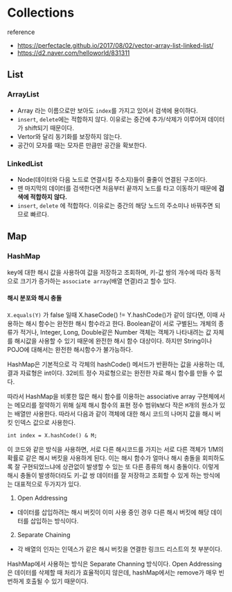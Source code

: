 # Collections
reference 
- https://perfectacle.github.io/2017/08/02/vector-array-list-linked-list/
- https://d2.naver.com/helloworld/831311
## List
### ArrayList
- Array 라는 이름으로만 보아도 `index`를 가지고 있어서 검색에 용이하다.
- `insert`, `delete`에는 적합하지 않다. 이유로는 중간에 추가/삭제가 이루어져 데이터가 shift되기 때문이다.
- Vertor와 달리 동기화를 보장하지 않는다.
- 공간이 모자를 때는 모자른 만큼만 공간을 확보한다.

### LinkedList
- Node(데이터와 다음 노드로 연결시킬 주소지)들이 줄줄이 연결된 구조이다.
- 맨 마지막의 데이터를 검색한다면 처음부터 끝까지 노드를 타고 이동하기 때문에 **검색에 적합하지 않다.**
- `insert`, `delete` 에 적합하다. 이유로는 중간의 해당 노드의 주소미나 바꿔주면 되므로 빠르다.

## Map
### HashMap
key에 대한 해시 값을 사용하여 값을 저장하고 조회하며, 키-값 쌍의 개수에 따라 동적으로 크기가 증가하는 `associate array`(배열 연결)라고 할수 있다.
 
#### 해시 분포와 해시 충돌
`X.equals(Y)` 가 false 일때 X.haseCode() != Y.hashCode()가 같이 않다면, 이때 사용하는 해시 함수는 완전한 해시 함수라고 한다.
Boolean같이 서로 구별된느 개체의 종류가 적거나, Integer, Long, Double같은 Number 객체는 객체가 나타내려는 값 자체를 해시값을 사용할 수 있기 때문에 완전한 해시 함수 대상이다.
하지만 String이나 POJO에 대해서는 완전한 해시함수가 불가능하다.

HashMap은 기본적으로 각 각체의 hashCode() 메서드가 반환하는 값을 사용하는 데, 결과 자료형은 int이다. 32비트 정수 자료형으로는 완전한 자료 해시 함수를 만들 수 없다.

따라서 HashMap을 비롯한 많은 해시 함수를 이용하는 associative array 구현체에서는 메모리를 절약하기 위해 실제 해시 함수의 표현 정수 범위`N`보다 작은 `M`개의 원소가 있는 배열만 사용한다. 따라서 다음과 같이 객체에 대한 해시 코드의 나머지 값을 해시 버킷 인덱스 값으로 사용한다.

```
int index = X.hashCode() & M;
``` 

이 코드와 같은 방식을 사용하면, 서로 다른 해시코드를 가지는 서로 다른 객체가 1/M의 확률로 같은 해시 버킷을 사용하게 된다. 이는 해시 함수가 얼마나 해시 충돌을 회피하도록 잘 구현되었느냐에 상관없이 발생할 수 있는 또 다른 종류의 해시 충돌이다. 이렇게 해시 충돌이 발생하더라도 키-값 쌍 데이터를 잘 저장하고 조회할 수 있게 하는 방식에는 대표적으로 두가지가 있다.
1. Open Addressing  
- 데이터를 삽입하려는 해시 버킷이 이미 사용 중인 경우 다른 해시 버킷에 해당 데이터를 삽입하는 방식이다.
2. Separate Chaining
- 각 배열의 인자는 인덱스가 같은 해시 버킷을 연결한 링크드 리스트의 첫 부분이다.

HashMap에서 사용하는 방식은 Separate Channing 방식이다. Open Addressing은 데이터를 삭제할 때 처리가 효율적이지 않은데, hashMap에서는 remove가 매우 빈번하게 호출될 수 있기 때문이다.
